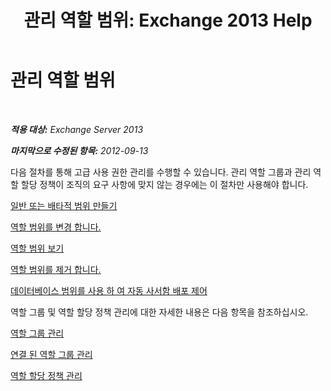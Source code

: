 ﻿---
title: '관리 역할 범위: Exchange 2013 Help'
TOCTitle: 관리 역할 범위
ms:assetid: f8f5b205-dd47-4fc3-8322-3fa115ae475a
ms:mtpsurl: https://technet.microsoft.com/ko-kr/library/Dd351270(v=EXCHG.150)
ms:contentKeyID: 50484570
ms.date: 05/22/2018
mtps_version: v=EXCHG.150
ms.translationtype: MT
---

# 관리 역할 범위

 

_**적용 대상:** Exchange Server 2013_

_**마지막으로 수정된 항목:** 2012-09-13_

다음 절차를 통해 고급 사용 권한 관리를 수행할 수 있습니다. 관리 역할 그룹과 관리 역할 할당 정책이 조직의 요구 사항에 맞지 않는 경우에는 이 절차만 사용해야 합니다.

[일반 또는 배타적 범위 만들기](create-a-regular-or-exclusive-scope-exchange-2013-help.md)

[역할 범위를 변경 합니다.](change-a-role-scope-exchange-2013-help.md)

[역할 범위 보기](view-role-scopes-exchange-2013-help.md)

[역할 범위를 제거 합니다.](remove-a-role-scope-exchange-2013-help.md)

[데이터베이스 범위를 사용 하 여 자동 사서함 배포 제어](control-automatic-mailbox-distribution-using-database-scopes-exchange-2013-help.md)

역할 그룹 및 역할 할당 정책 관리에 대한 자세한 내용은 다음 항목을 참조하십시오.

[역할 그룹 관리](manage-role-groups-exchange-2013-help.md)

[연결 된 역할 그룹 관리](manage-linked-role-groups-exchange-2013-help.md)

[역할 할당 정책 관리](manage-role-assignment-policies-exchange-2013-help.md)

